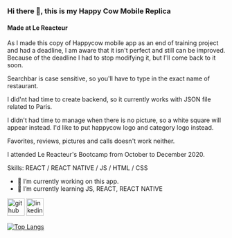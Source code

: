 ### Hi there 👋, this is my Happy Cow Mobile Replica

#### Made at Le Reacteur

As I made this copy of Happycow mobile app as an end of training project and had a deadline, I am aware that it isn't perfect and still can be improved.
Because of the deadline I had to stop modifying it, but I'll come back to it soon.

Searchbar is case sensitive, so you'll have to type in the exact name of restaurant.

I did'nt had time to create backend, so it currently works with JSON file related to Paris.

I didn't had time to manage when there is no picture, so a white square will appear instead. I'd like to put happycow logo and category logo instead.

Favorites, reviews, pictures and calls doesn't work neither.

I attended Le Reacteur's Bootcamp from October to December 2020.

Skills: REACT / REACT NATIVE / JS / HTML / CSS

- 🔭 I’m currently working on this app.
- 🌱 I’m currently learning JS, REACT, REACT NATIVE

[<img src='https://cdn.jsdelivr.net/npm/simple-icons@3.0.1/icons/github.svg' alt='github' height='40'>](https://github.com/Sduruty) [<img src='https://cdn.jsdelivr.net/npm/simple-icons@3.0.1/icons/linkedin.svg' alt='linkedin' height='40'>](https://www.linkedin.com/in/sandie-duruty/)

[![Top Langs](https://github-readme-stats.vercel.app/api/top-langs/?username=Sduruty)](https://github.com/anuraghazra/github-readme-stats)
